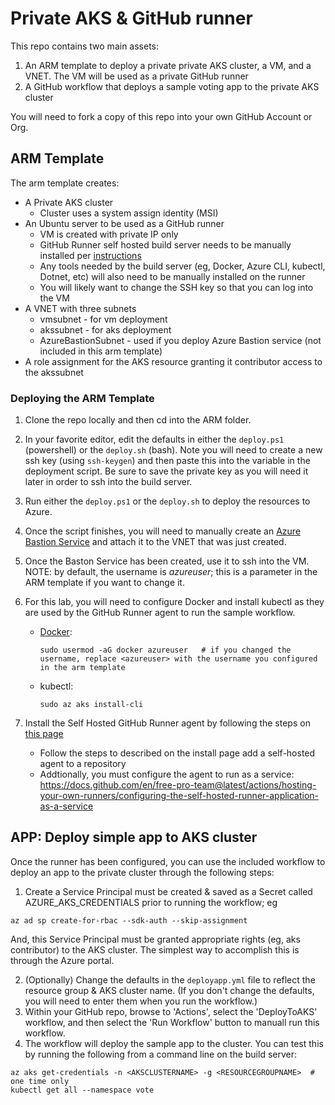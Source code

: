 # Private AKS & GitHub runner

This repo contains two main assets:  
1) An ARM template to deploy a private private AKS cluster, a VM, and a VNET.  The VM will be used as a private GitHub runner
2) A GitHub workflow that deploys a sample voting app to the private AKS cluster

You will need to fork a copy of this repo into your own GitHub Account or Org.

## ARM Template 
The arm template creates:
- A Private AKS cluster
  - Cluster uses a system assign identity (MSI)
- An Ubuntu server to be used as a GitHub runner
  - VM is created with private IP only
  - GitHub Runner self hosted build server needs to be manually installed per [instructions](https://docs.github.com/en/free-pro-team@latest/actions/hosting-your-own-runners/adding-self-hosted-runners)
  - Any tools needed by the build server (eg, Docker, Azure CLI, kubectl, Dotnet, etc) will also need to be manually installed on the runner
  - You will likely want to change the SSH key so that you can log into the VM
- A VNET with three subnets
  - vmsubnet - for vm deployment
  - akssubnet - for aks deployment
  - AzureBastionSubnet - used if you deploy Azure Bastion service (not included in this arm template)
- A role assignment for the AKS resource granting it contributor access to the akssubnet

### Deploying the ARM Template
1. Clone the repo locally and then cd into the ARM folder.
2. In your favorite editor, edit the defaults in either the `deploy.ps1` (powershell) or the `deploy.sh` (bash).  Note you will need to create a new ssh key (using `ssh-keygen`) and then paste this into the variable in the deployment script.  Be sure to save the private key as you will need it later in order to ssh into the build server.
3. Run either the `deploy.ps1` or the `deploy.sh` to deploy the resources to Azure.
4. Once the script finishes, you will need to manually create an [Azure Bastion Service](https://docs.microsoft.com/en-us/azure/bastion/tutorial-create-host-portal) and attach it to the VNET that was just created.
5. Once the Baston Service has been created, use it to ssh into the VM. NOTE:  by default, the username is _azureuser_; this is a parameter in the ARM template if you want to change it.
6. For this lab, you will need to configure Docker and install kubectl as they are used by the GitHub Runner agent to run the sample workflow.
   - [Docker](https://docs.docker.com/engine/install/ubuntu/#install-using-the-convenience-script):
      ```
      sudo usermod -aG docker azureuser   # if you changed the username, replace <azureuser> with the username you configured in the arm template 
      ```
   - kubectl:
      ```
      sudo az aks install-cli
      ```

7. Install the Self Hosted GitHub Runner agent by following the steps on [this page](https://docs.github.com/en/free-pro-team@latest/actions/hosting-your-own-runners/adding-self-hosted-runners)
   - Follow the steps to described on the install page add a self-hosted agent to a repository
   - Addtionally, you must configure the agent to run as a service:  https://docs.github.com/en/free-pro-team@latest/actions/hosting-your-own-runners/configuring-the-self-hosted-runner-application-as-a-service



## APP:  Deploy simple app to AKS cluster
Once the runner has been configured, you can use the included workflow to deploy an app to the private cluster through the following steps:

1. Create a  Service Principal must be created & saved as a Secret called AZURE_AKS_CREDENTIALS prior to running the workflow; eg
```
az ad sp create-for-rbac --sdk-auth --skip-assignment 
```
And, this Service Principal must be granted appropriate rights (eg, aks contributor) to the AKS cluster.  The simplest way to accomplish this is through the Azure portal.

2. (Optionally) Change the defaults in the `deployapp.yml` file to reflect the resource group & AKS cluster name.  (If you don't change the defaults, you will need to enter them when you run the workflow.)
3. Within your GitHub repo, browse to 'Actions', select the 'DeployToAKS' workflow, and then select the 'Run Workflow' button to manuall run this workflow.
4. The workflow will deploy the sample app to the cluster.  You can test this by running the following from a command line on the build server:
```
az aks get-credentials -n <AKSCLUSTERNAME> -g <RESOURCEGROUPNAME>  # one time only
kubectl get all --namespace vote
```
